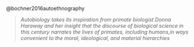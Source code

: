 
@bochner2016autoethnography

> *Autobiology takes its inspiration from primate biologist Donna Haraway and her insight that the discourse of biological science in this century narrates the lives of primates, including humans,in ways convenient to the moral, ideological, and material hierarchies*
